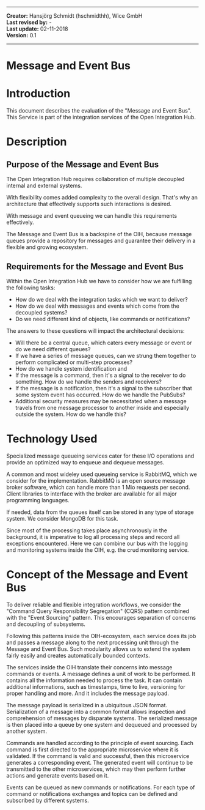 
---

**Creator:** Hansjörg Schmidt (hschmidthh), Wice GmbH <br>
**Last revised by:** -  <br>
**Last update:** 02-11-2018<br>
**Version:** 0.1<br>

---


# Message and Event Bus

# Introduction

This document describes the evaluation of the "Message and Event Bus".
This Service is part of the integration services of the Open Integration Hub.

# Description

## Purpose of the Message and Event Bus

The Open Integration Hub requires collaboration of multiple decoupled internal and external systems.

With flexibility comes added complexity to the overall design. That's why an architecture that effectively supports such interactions is desired.

With message and event queueing we can handle this requirements effectively.

The Message and Event Bus is a backspine of the OIH, because message queues provide a repository for messages and guarantee their delivery in a flexible and growing ecosystem.

## Requirements for the Message and Event Bus

Within the Open Integration Hub we have to consider how we are fulfilling the following tasks:
- How do we deal with the integration tasks which we want to deliver?
- How do we deal with messages and events which come from the decoupled systems?
- Do we need different kind of objects, like commands or notifications?

The answers to these questions will impact the architectural decisions:
- Will there be a central queue, which caters every message or event or do we need different queues?
- If we have a series of message queues, can we strung them together to perform complicated or multi-step processes?
- How do we handle system identification and   
- If the message is a command, then it's a signal to the receiver to do something. How do we handle the senders and receivers?
- If the message is a notification, then it's a signal to the subscriber that some system event has occurred. How do we handle the PubSubs?
- Additional security measures may be necessitated when a message travels from one message processor to another inside and especially outside the system. How do we handle this?

# Technology Used

Specialized message queueing services cater for these I/O operations and provide an optimized way to enqueue and dequeue messages.

A common and most wideley used queueing service is RabbitMQ, which we consider for the implementation. RabbitMQ is an open source message broker software, which can handle more than 1 Mio requests per second. Client libraries to interface with the broker are available for all major programming languages.

If needed, data from the queues itself can be stored in any type of storage system. We consider MongoDB for this task.

Since most of the processing takes place asynchronously in the background, it is imperative to log all processing steps and record all exceptions encountered. Here we can combine our bus with the logging and monitoring systems inside the OIH, e.g. the crud monitoring service.

# Concept of the Message and Event Bus

To deliver reliable and flexible integration workflows, we consider the "Command Query Responsibility Segregation" (CQRS) pattern combined with the "Event Sourcing" pattern. This encourages separation of concerns and decoupling of subsystems.

Following this patterns inside the OIH-ecosystem, each service does its job and passes a message along to the next processing unit through the Message and Event Bus. Such modularity allows us to extend the system fairly easily and creates automatically bounded contexts.

The services inside the OIH translate their concerns into message commands or events. A message defines a unit of work to be performed. It contains all the information needed to process the task. It can contain additional informations, such as timestamps, time to live, versioning for proper handling and more. And it includes the message payload.

The message payload is serialized in a ubiquitous JSON format.
Serialization of a message into a common format allows inspection and
comprehension of messages by disparate systems. The serialized message is then
placed into a queue by one system and dequeued and processed by another system.

Commands are handled according to the principle of event sourcing. Each command is first directed to the appropriate microservice where it is validated. If the command is valid and successful, then this microservice generates a corresponding event. The generated event will continue to be transmitted to the other microservices, which may then perform further actions and generate events based on it.

Events can be queued as new commands or notifications. For each type of command or notifications exchanges and topics can be defined and subscribed by different systems.
